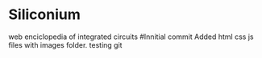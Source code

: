 # Siliconium
web enciclopedia of integrated circuits
#Innitial commit 
Added html css js files with images folder. testing git